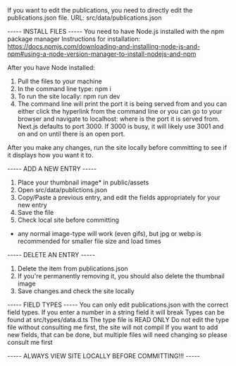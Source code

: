 If you want to edit the publications, you need to directly edit the publications.json file.
URL: src/data/publications.json

----- INSTALL FILES -----
You need to have Node.js installed with the npm package manager
Instructions for installation:
https://docs.npmjs.com/downloading-and-installing-node-js-and-npm#using-a-node-version-manager-to-install-nodejs-and-npm

After you have Node installed:

1. Pull the files to your machine
2. In the command line type: npm i
3. To run the site locally: npm run dev
4. The command line will print the port it is being served from and you can either click the hyperlink from the command line
   or you can go to your browser and navigate to localhost:<PORT> where <PORT> is the port it is served from. Next.js defaults to port 3000. If 3000 is busy, it will likely use 3001 and on and on until there is an open port.

After you make any changes, run the site locally before committing to see if it displays how you want it to.

----- ADD A NEW ENTRY -----

1. Place your thumbnail image\* in public/assets
2. Open src/data/publictions.json
3. Copy/Paste a previous entry, and edit the fields appropriately for your new entry
4. Save the file
5. Check local site before committing

- any normal image-type will work (even gifs), but jpg or webp is recommended for smaller file size and load times

----- DELETE AN ENTRY -----

1. Delete the item from publications.json
2. If you're permanently removing it, you should also delete the thumbnail image
3. Save changes and check the site locally

----- FIELD TYPES -----
You can only edit publications.json with the correct field types. If you enter a number in a string field it will break
Types can be found at src/types/data.d.ts
The type file is READ ONLY
Do not edit the type file without consulting me first, the site will not compil
If you want to add new fields, that can be done, but multiple files will need changing so please consult me first

----- ALWAYS VIEW SITE LOCALLY BEFORE COMMITTING!!! -----
